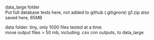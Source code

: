 data_large folder  
Put full database tests here, not added to github (.gitignore)
g1.zip also saved here, 65MB

data folder: tiny, only 1000 files tested at a time.  
move output files > 50 mb, including .csv cnn outputs, to data_large
